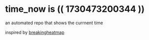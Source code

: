 # time_now is (( 1730473200344 ))

an automated repo that shows the currnent time

inspired by [breakingheatmap](https://github.com/breakingheatmap/breakingheatmap)